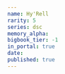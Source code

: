 ```yaml
---
name: Hy'Rell
rarity: 5
series: dsc
memory_alpha:
bigbook_tier: -1
in_portal: true
date:
published: true
---
```



